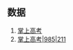 ## 数据
1. [掌上高考](https://www.gaokao.cn/school/search?schoolflag=211)
2. [掌上高考|985|211](https://gaokao.eol.cn/e_html/gk/2022/985yx/index.html)

## 